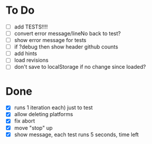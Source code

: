 # To Do

- [ ] add TESTS!!!!
- [ ] convert error message/lineNo back to test?
- [ ] show error message for tests
- [ ] if ?debug then show header github counts
- [ ] add hints
- [ ] load revisions
- [ ] don't save to localStorage if no change since loaded?

# Done

- [x] runs 1 iteration each) just to test
- [x] allow deleting platforms
- [x] fix abort
- [x] move "stop" up
- [x] show message, each test runs 5 seconds, time left

